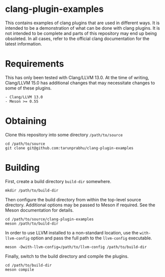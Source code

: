 # clang-plugin-examples

This contains examples of clang plugins that are used in different ways. It is 
intended to be a demonstration of what can be done with clang plugins. It is 
not intended to be complete and parts of this repository may end up being 
obsoleted. In all cases, refer to the official clang documentation for the 
latest information.

# Requirements

This has only been tested with Clang/LLVM 13.0. At the time of writing, 
Clang/LLVM 15.0 has additional changes that may necessitate changes to some 
of these plugins.

    - Clang/LLVM 13.0
    - Meson >= 0.55

# Obtaining

Clone this repository into some directory `/path/to/source`

```
cd /path/to/source
git clone git@github.com:tarunprabhu/clang-plugin-examples
```

# Building

First, create a build directory `build-dir` somewhere.

```
mkdir /path/to/build-dir
```

Then configure the build directory from within the top-level source directory.
Additional options may be passed to Meson if required. See the Meson 
documentation for details.

```
cd /path/to/source/clang-plugin-examples
meson /path/to/build-dir
```

In order to use LLVM installed to a non-standard location, use the 
`with-llvm-config` option and pass the full path to the `llvm-config` executable.

```
meson -Dwith-llvm-config=/path/to/llvm-config /path/to/build-dir
```

Finally, switch to the build directory and compile the plugins.

```
cd /path/to/build-dir
meson compile
```
